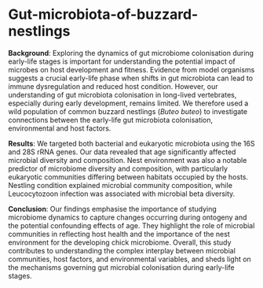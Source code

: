 # Gut-microbiota-of-buzzard-nestlings


**Background**: Exploring the dynamics of gut microbiome colonisation during early-life stages is important for understanding the potential impact of microbes on host development and fitness. Evidence from model organisms suggests a crucial early-life phase when shifts in gut microbiota can lead to immune dysregulation and reduced host condition. However, our understanding of gut microbiota colonisation in long-lived vertebrates, especially during early development, remains limited. We therefore used a wild population of common buzzard nestlings (_Buteo buteo_) to investigate connections between the early-life gut microbiota colonisation, environmental and host factors.

**Results**: We targeted both bacterial and eukaryotic microbiota using the 16S and 28S rRNA genes. Our data revealed that age significantly affected microbial diversity and composition. Nest environment was also a notable predictor of microbiome diversity and composition, with particularly eukaryotic communities differing between habitats occupied by the hosts. Nestling condition explained microbial community composition, while Leucocytozoon infection was associated with microbial beta diversity.

**Conclusion**: Our findings emphasise the importance of studying microbiome dynamics to capture changes occurring during ontogeny and the potential confounding effects of age. They highlight the role of microbial communities in reflecting host health and the importance of the nest environment for the developing chick microbiome. Overall, this study contributes to understanding the complex interplay between microbial communities, host factors, and environmental variables, and sheds light on the mechanisms governing gut microbial colonisation during early-life stages.

